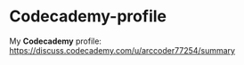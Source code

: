 # Codecademy-profile
My **Codecademy** profile: https://discuss.codecademy.com/u/arccoder77254/summary

